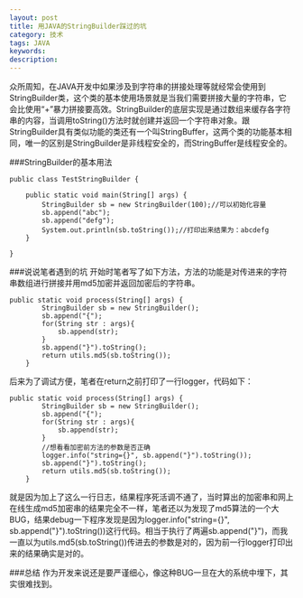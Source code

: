 ```yaml
---
layout: post
title: 用JAVA的StringBuilder踩过的坑
category: 技术
tags: JAVA
keywords: 
description: 
---
```

众所周知，在JAVA开发中如果涉及到字符串的拼接处理等就经常会使用到StringBuilder类，这个类的基本使用场景就是当我们需要拼接大量的字符串，它会比使用“+”暴力拼接要高效。StringBuilder的底层实现是通过数组来缓存各字符串的内容，当调用toString()方法时就创建并返回一个字符串对象。跟StringBuilder具有类似功能的类还有一个叫StringBuffer，这两个类的功能基本相同，唯一的区别是StringBuilder是非线程安全的，而StringBuffer是线程安全的。

###StringBuilder的基本用法

```
public class TestStringBuilder {

	public static void main(String[] args) {
		StringBuilder sb = new StringBuilder(100);//可以初始化容量
		sb.append("abc");
		sb.append("defg");
		System.out.println(sb.toString());//打印出来结果为：abcdefg
	}

}

```

###说说笔者遇到的坑
开始时笔者写了如下方法，方法的功能是对传进来的字符串数组进行拼接并用md5加密并返回加密后的字符串。

```
public static void process(String[] args) {
		StringBuilder sb = new StringBuilder();
		sb.append("{");
		for(String str : args){
			sb.append(str);
		}
		sb.append("}").toString();
		return utils.md5(sb.toString());
	}

```

后来为了调试方便，笔者在return之前打印了一行logger，代码如下：

```
public static void process(String[] args) {
		StringBuilder sb = new StringBuilder();
		sb.append("{");
		for(String str : args){
			sb.append(str);
		}
		//想看看加密前方法的参数是否正确
		logger.info("string={}", sb.append("}").toString());
		sb.append("}").toString();
		return utils.md5(sb.toString());
	}
```
就是因为加上了这么一行日志，结果程序死活调不通了，当时算出的加密串和网上在线生成md5加密串的结果完全不一样，笔者还以为发现了md5算法的一个大BUG，结果debug一下程序发现是因为logger.info("string={}", sb.append("}").toString())这行代码。相当于执行了两遍sb.append("}")，而我一直以为utils.md5(sb.toString())传进去的参数是对的，因为前一行logger打印出来的结果确实是对的。

###总结
作为开发来说还是要严谨细心，像这种BUG一旦在大的系统中埋下，其实很难找到。






